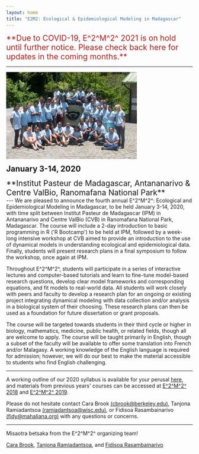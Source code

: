 ```yaml
---
layout: home
title: "E2M2: Ecological & Epidemiological Modeling in Madagascar"
---
```

<div style="text-align: left; font-size: 1.5em; color:#C11B17;">
**Due to COVID-19, E^2^M^2^ 2021 is on hold until further notice. Please check back here for updates in the coming months.**
</div>

---


<img src="E2M2-2020/E2M2-2020.jpg" alt="E2M2class" style="width: 70%; height: 70%;" align="center">

<span style="text-align: left; font-size: 1.5em;">**January 3-14, 2020**</span><br>

<span style="text-align: left; font-size: 1.5em;">
**Institut Pasteur de Madagascar, Antananarivo & Centre ValBio, Ranomafana National Park**</span><br>

<span style="text-align: left; font-size: 1em;">
---
We are pleased to announce the fourth annual E^2^M^2^:  Ecological and Epidemiological Modeling in Madagascar, to be held January 3-14, 2020, with time split between Institut Pasteur de Madagascar (IPM) in Antananarivo and Centre ValBio (CVB) in Ranomafana National Park, Madagascar. The course will include a 2-day introduction to basic programming in R ('R Bootcamp') to be held at IPM, followed by a week-long intensive workshop at CVB aimed to provide an introduction to the use of dynamical models in understanding ecological and epidemiological data. Finally, students will present research plans in a final symposium to follow the workshop, once again at IPM.

Throughout E^2^M^2^, students will participate in a series of interactive lectures and computer-based tutorials and learn to fine-tune model-based research questions, develop clear model frameworks and corresponding equations, and fit models to real-world data. All students will work closely with peers and faculty to develop a research plan for an ongoing or existing project integrating dynamical modeling with data collection and/or analysis in a biological system of their choosing. These research plans can then be used as a foundation for future dissertation or grant proposals. 

The course will be targeted towards students in their third cycle or higher in biology, mathematics, medicine, public health, or related fields, though all are welcome to apply. The course will be taught primarily in English, though a subset of the faculty will be available to offer some translation into French and/or Malagasy. A working knowledge of the English language is required for admission; however, we will do our best to make the material accessible to students who find English challenging.

---

A working outline of our 2020 syllabus is available for your perusal [here](E2M2_2020.html), and materials from previous years' courses can be accessed at [E^2^M^2^ 2018](E2M2_2018.html) and [E^2^M^2^ 2019](E2M2_2019.html).


Please do not hesitate contact Cara Brook [(cbrook@berkeley.edu)](cbrook@berkeley.edu), Tanjona Ramiadantsoa [(ramiadantsoa@wisc.edu)](ramiadantsoa@wisc.edu), or Fidisoa Rasambainarivo [(fidy@mahaliana.org)](fidy@mahaliana.org) with any questions or concerns.


---

<div style="text-align: left; font-size: 1.0em;">
Misaotra betsaka from the E^2^M^2^ organizing team!
</div>

[Cara Brook](https://carabrook.github.io), [Tanjona Ramiadantsoa](https://ramiadantsoa.github.io), and [Fidisoa Rasambainarivo](https://fidyras.com/)
</span><br>



